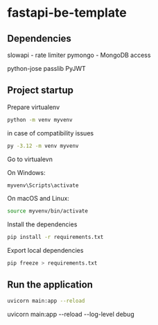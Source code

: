 # fastapi-be-template


## Dependencies

slowapi  - rate limiter
pymongo  - MongoDB access

python-jose
passlib
PyJWT


## Project startup

Prepare virtualenv
```bash
python -m venv myvenv  
```

in case of compatibility issues

```bash
py -3.12 -m venv myvenv
```


Go to virtualevn

On Windows:
```bash
myvenv\Scripts\activate
```

On macOS and Linux:
```bash
source myvenv/bin/activate
```


Install the dependencies
```bash
pip install -r requirements.txt
```


Export local dependencies

```bash
pip freeze > requirements.txt
```


## Run the application

```bash
uvicorn main:app --reload
```


uvicorn main:app --reload --log-level debug




